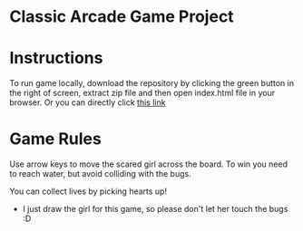 # Classic Arcade Game Project


# Instructions

To run game locally, download the repository by clicking the green button in the right of screen, extract zip file and then open index.html file in your browser.
Or you can directly click [this link](https://cdn.rawgit.com/LinaAlghofaili/Classic-Arcade-Game/1e206632/index.html)


# Game Rules

Use arrow keys to move the scared girl across the board. To win you need to reach water, but avoid colliding with the bugs.

You can collect lives by picking hearts up!

* I just draw the girl for this game, so please don't let her touch the bugs :D
